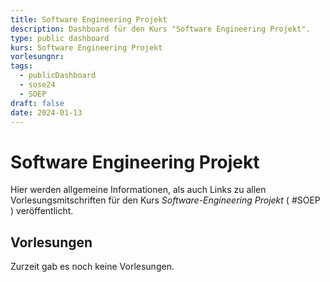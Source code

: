 ```yaml
---
title: Software Engineering Projekt
description: Dashboard für den Kurs "Software Engineering Projekt".
type: public dashboard
kurs: Software Engineering Projekt
vorlesungnr: 
tags:
  - publicDashboard
  - sose24
  - SOEP
draft: false
date: 2024-01-13
---
```


# Software Engineering Projekt

Hier werden allgemeine Informationen, als auch Links zu allen Vorlesungsmitschriften für den Kurs *Software-Engineering Projekt* ( #SOEP )  veröffentlicht. 

## Vorlesungen

Zurzeit gab es noch keine Vorlesungen.